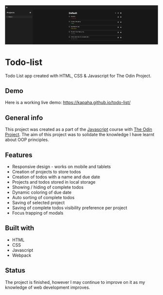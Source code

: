 ![Example screenshot](./readme_files/todo_list_screenshot.png)

# Todo-list

Todo List app created with HTML, CSS & Javascript for The Odin Project.

## Demo

Here is a working live demo: https://kapaha.github.io/todo-list/

## General info

This project was created as a part of the [Javascript](https://www.theodinproject.com/courses/javascript/lessons/todo-list) course with [The Odin Project](https://theodinproject.com). The aim of this project was to solidate the knowledge I have learnt about OOP principles.

## Features

-   Responsive design - works on mobile and tablets
-   Creation of projects to store todos
-   Creation of todos with a name and due date
-   Projects and todos stored in local storage
-   Showing / hiding of complete todos
-   Dynamic coloring of due date
-   Auto sorting of complete todos
-   Saving of selected project
-   Saving of complete todos visibility preference per project
-   Focus trapping of modals

## Built with

-   HTML
-   CSS
-   Javascript
-   Webpack

## Status

The project is finished, however I may continue to improve on it as my knowledge of web development improves.
